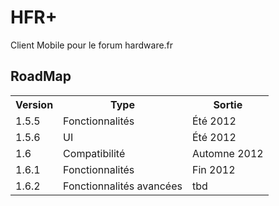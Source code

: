 HFR+
=========================
Client Mobile pour le forum hardware.fr

RoadMap
-------------------------

<table>
  <tr>
    <th>Version</th><th>Type</th><th>Sortie</th>
  </tr>
  <tr>
    <td>1.5.5</td><td>Fonctionnalités</td><td>Été 2012</td>
  </tr>
  <tr>
    <td>1.5.6</td><td>UI</td><td>Été 2012</td>
  </tr>
 <tr>
    <td>1.6</td><td>Compatibilité</td><td>Automne 2012</td>
  </tr>
<tr>
    <td>1.6.1</td><td>Fonctionnalités</td><td>Fin 2012</td>
  </tr>
<tr>
    <td>1.6.2</td><td>Fonctionnalités avancées</td><td>tbd</td>
  </tr>
</table>